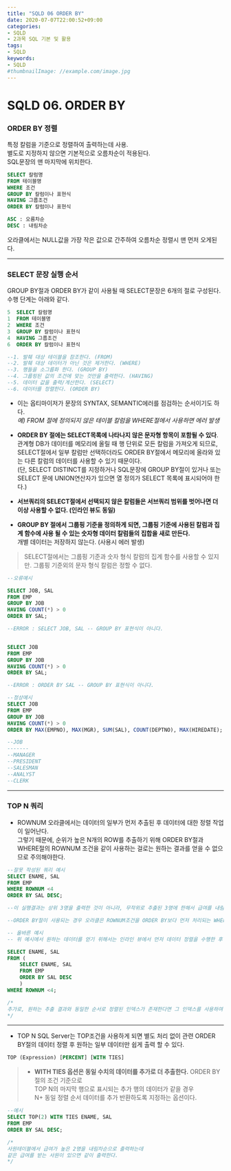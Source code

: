 ```yaml
---
title: "SQLD 06 ORDER BY"
date: 2020-07-07T22:00:52+09:00
categories:
- SQLD
- 2과목 SQL 기본 및 활용
tags:
- SQLD
keywords:
- SQLD
#thumbnailImage: //example.com/image.jpg
---
```


<!--more-->
# SQLD 06. ORDER BY

### ORDER BY 정렬

특정 칼럼을 기준으로 정렬하여 출력하는데 사용.   
별도로 지정하지 않으면 기본적으로 오름차순이 적용된다.   
SQL문장의 맨 마지막에 위치한다.
```sql
SELECT 칼럼명
FROM 테이블명
WHERE 조건
GROUP BY 칼럼이나 표현식
HAVING 그룹조건
ORDER BY 칼럼이나 표현식

ASC : 오름차순
DESC : 내림차순
```

오라클에서는 NULL값을 가장 작은 값으로 간주하여 오름차순 정렬시 맨 먼저 오게된다.   

-----

### SELECT 문장 실행 순서

GROUP BY절과 ORDER BY가 같이 사용될 때 SELECT문장은 6개의 절로 구성된다.   
수행 단계는 아래와 같다.

```sql
5  SELECT 칼럼명 
1  FROM 테이블명  
2  WHERE 조건
3  GROUP BY 칼럼이나 표현식
4  HAVING 그룹조건
6  ORDER BY 칼럼이나 표현식

--1. 발췌 대상 테이블을 참조한다. (FROM)
--2. 발췌 대상 데이터가 아닌 것은 제거한다. (WHERE)
--3. 행들을 소그룹화 한다. (GROUP BY)
--4. 그룹핑된 값의 조건에 맞는 것만을 출력한다. (HAVING)
--5. 데이터 값을 출력/계산한다. (SELECT)
--6. 데이터를 정렬한다. (ORDER BY)
```

- 이는 옵티마이저가 문장의 SYNTAX, SEMANTIC에러를 점검하는 순서이기도 하다.    
*예) FROM 절에 정의되지 않은 테이블 칼럼을 WHERE절에서 사용하면 에러 발생*
   
- **ORDER BY 절에는 SELECT목록에 나타나지 않은 문자형 항목이 포함될 수 있다**.    
관계형 DB가 데이터를 메모리에 올릴 때 행 단위로 모든 칼럼을 가져오게 되므로, SELECT절에서 일부 칼럼만 선택하더라도 ORDER BY절에서 메모리에 올라와 있는 다른 칼럼의 데이터를 사용할 수 있기 때문이다.   
(단, SELECT DISTINCT를 지정하거나 SQL문장에 GROUP BY절이 있거나 또는 SELECT 문에 UNION연산자가 있으면 열 정의가 SELECT 목록에 표시되어야 한다.)   

- **서브쿼리의 SELECT절에서 선택되지 않은 칼럼들은 서브쿼리 범위를 벗어나면 더 이상 사용할 수 없다. (인라인 뷰도 동일)**   

- **GROUP BY 절에서 그룹핑 기준을 정의하게 되면, 그룹핑 기준에 사용된 칼럼과 집계 함수에 사용 될 수 있는 숫자형 데이터 칼럼들의 집합을 새로 만든다.**   
개별 데이터는 저장하지 않는다. (사용시 에러 발생)   

>SELECT절에서는 그룹핑 기준과 숫자 형식 칼럼의 집계 함수를 사용할 수 있지만. 그룹핑 기준외의 문자 형식 칼럼은 정할 수 없다.

```sql
--오류예시

SELECT JOB, SAL
FROM EMP
GROUP BY JOB
HAVING COUNT(*) > 0
ORDER BY SAL;

--ERROR : SELECT JOB, SAL -- GROUP BY 표현식이 아니다.


SELECT JOB
FROM EMP
GROUP BY JOB
HAVING COUNT(*) > 0
ORDER BY SAL;

--ERROR : ORDER BY SAL -- GROUP BY 표현식이 아니다.
```

```sql
--정상예시
SELECT JOB
FROM EMP
GROUP BY JOB
HAVING COUNT(*) > 0
ORDER BY MAX(EMPNO), MAX(MGR), SUM(SAL), COUNT(DEPTNO), MAX(HIREDATE);

--JOB
-------
--MANAGER
--PRESIDENT
--SALESMAN
--ANALYST
--CLERK
```

-----

### TOP N 쿼리

- ROWNUM
오라클에서는 데이터의 일부가 먼저 추출된 후 데이터에 대한 정렬 작업이 일어난다.   
그렇기 때문에, 순위가 높은 N개의 ROW를 추출하기 위해 ORDER BY절과 WHERE절의 ROWNUM 조건을 같이 사용하는 걸로는 원하는 결과를 얻을 수 없으므로 주의해야한다.

```sql
--잘못 작성된 쿼리 예시
SELECT ENAME, SAL
FROM EMP
WHERE ROWNUM <4
ORDER BY SAL DESC;

--이 실행결과는 상위 3명을 출력한 것이 아니라, 무작위로 추출된 3명에 한해서 급여를 내림차순으로 정렬한 결과이다.

--ORDER BY절이 사용되는 경우 오라클은 ROWNUM조건을 ORDER BY보다 먼저 처리되는 WHERE절에서 처리한다.
```

```sql
-- 올바른 예시
-- 위 예시에서 원하는 데이터를 얻기 위해서는 인라인 뷰에서 먼저 데이터 정렬을 수행한 후 메인쿼리에서 ROWNUM조건을 사용해야 한다.

SELECT ENAME, SAL
FROM (
	SELECT ENAME, SAL
	FROM EMP
	ORDER BY SAL DESC
	)
WHERE ROWNUM <4;

/*
추가로, 원하는 추출 결과와 동일한 순서로 정렬된 인덱스가 존재한다면 그 인덱스를 사용하여 동일한 결과를 얻을 수도 있다.
*/
```

----

- TOP N
SQL Server는 TOP조건을 사용하게 되면 별도 처리 없이 관련 ORDER BY절의 데이터 정렬 후 원하는 일부 데이터만 쉽게 출력 할 수 있다.

```sql
TOP (Expression) [PERCENT] [WITH TIES]
```
> - **WITH TIES 옵션은 동일 수치의 데이터를 추가로 더 추출한다.**
> ORDER BY절의 조건 기준으로   
>TOP N의 마지막 행으로 표시되는 추가 행의 데이터가 같을 경우   
>N+ 동일 정렬 순서 데이터를 추가 반환하도록 지정하는 옵션이다.  




```sql
--예시
SELECT TOP(2) WITH TIES ENAME, SAL
FROM EMP
ORDER BY SAL DESC;

/*
사원테이블에서 급여가 높은 2명을 내림차순으로 출력하는데
같은 급여를 받는 사원이 있으면 같이 출력한다.
*/
```